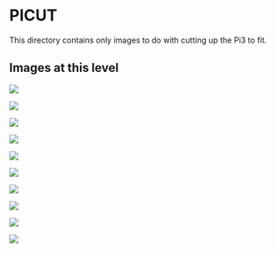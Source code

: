 # PICUT
This directory contains only images to do with cutting up the Pi3 to fit.

## Images at this level

![](https://github.com/geebles/Super-AIO/raw/master/docs/IMAGES/SAIO/PI3/PICUT/1.jpg)

![](https://github.com/geebles/Super-AIO/raw/master/docs/IMAGES/SAIO/PI3/PICUT/2.jpg)

![](https://github.com/geebles/Super-AIO/raw/master/docs/IMAGES/SAIO/PI3/PICUT/3.jpg)

![](https://github.com/geebles/Super-AIO/raw/master/docs/IMAGES/SAIO/PI3/PICUT/4.jpg)

![](https://github.com/geebles/Super-AIO/raw/master/docs/IMAGES/SAIO/PI3/PICUT/5.jpg)

![](https://github.com/geebles/Super-AIO/raw/master/docs/IMAGES/SAIO/PI3/PICUT/6.jpg)

![](https://github.com/geebles/Super-AIO/raw/master/docs/IMAGES/SAIO/PI3/PICUT/7.jpg)

![](https://github.com/geebles/Super-AIO/raw/master/docs/IMAGES/SAIO/PI3/PICUT/8.jpg)

![](https://github.com/geebles/Super-AIO/raw/master/docs/IMAGES/SAIO/PI3/PICUT/9.jpg)

![](https://github.com/geebles/Super-AIO/raw/master/docs/IMAGES/SAIO/PI3/PICUT/10.jpg)
